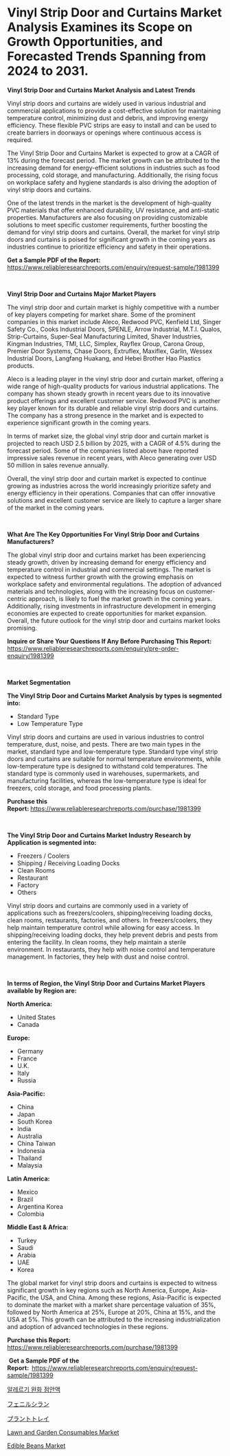 <p><h1>Vinyl Strip Door and Curtains Market Analysis Examines its Scope on Growth Opportunities, and Forecasted Trends Spanning from 2024 to 2031.</h1></p><p><strong>Vinyl Strip Door and Curtains Market Analysis and Latest Trends</strong></p>
<p><p>Vinyl strip doors and curtains are widely used in various industrial and commercial applications to provide a cost-effective solution for maintaining temperature control, minimizing dust and debris, and improving energy efficiency. These flexible PVC strips are easy to install and can be used to create barriers in doorways or openings where continuous access is required.</p><p>The Vinyl Strip Door and Curtains Market is expected to grow at a CAGR of 13% during the forecast period. The market growth can be attributed to the increasing demand for energy-efficient solutions in industries such as food processing, cold storage, and manufacturing. Additionally, the rising focus on workplace safety and hygiene standards is also driving the adoption of vinyl strip doors and curtains.</p><p>One of the latest trends in the market is the development of high-quality PVC materials that offer enhanced durability, UV resistance, and anti-static properties. Manufacturers are also focusing on providing customizable solutions to meet specific customer requirements, further boosting the demand for vinyl strip doors and curtains. Overall, the market for vinyl strip doors and curtains is poised for significant growth in the coming years as industries continue to prioritize efficiency and safety in their operations.</p></p>
<p><strong>Get a Sample PDF of the Report:&nbsp;</strong> <a href="https://www.reliableresearchreports.com/enquiry/request-sample/1981399">https://www.reliableresearchreports.com/enquiry/request-sample/1981399</a></p>
<p>&nbsp;</p>
<p><strong>Vinyl Strip Door and Curtains Major Market Players</strong></p>
<p><p>The vinyl strip door and curtain market is highly competitive with a number of key players competing for market share. Some of the prominent companies in this market include Aleco, Redwood PVC, Kenfield Ltd, Singer Safety Co., Cooks Industrial Doors, SPENLE, Arrow Industrial, M.T.I. Qualos, Strip-Curtains, Super-Seal Manufacturing Limited, Shaver Industries, Kingman Industries, TMI, LLC, Simplex, Rayflex Group, Carona Group, Premier Door Systems, Chase Doors, Extruflex, Maxiflex, Garlin, Wessex Industrial Doors, Langfang Huakang, and Hebei Brother Hao Plastics products.</p><p>Aleco is a leading player in the vinyl strip door and curtain market, offering a wide range of high-quality products for various industrial applications. The company has shown steady growth in recent years due to its innovative product offerings and excellent customer service. Redwood PVC is another key player known for its durable and reliable vinyl strip doors and curtains. The company has a strong presence in the market and is expected to experience significant growth in the coming years.</p><p>In terms of market size, the global vinyl strip door and curtain market is projected to reach USD 2.5 billion by 2025, with a CAGR of 4.5% during the forecast period. Some of the companies listed above have reported impressive sales revenue in recent years, with Aleco generating over USD 50 million in sales revenue annually.</p><p>Overall, the vinyl strip door and curtain market is expected to continue growing as industries across the world increasingly prioritize safety and energy efficiency in their operations. Companies that can offer innovative solutions and excellent customer service are likely to capture a larger share of the market in the coming years.</p></p>
<p>&nbsp;</p>
<p><strong>What Are The Key Opportunities For Vinyl Strip Door and Curtains Manufacturers?</strong></p>
<p><p>The global vinyl strip door and curtains market has been experiencing steady growth, driven by increasing demand for energy efficiency and temperature control in industrial and commercial settings. The market is expected to witness further growth with the growing emphasis on workplace safety and environmental regulations. The adoption of advanced materials and technologies, along with the increasing focus on customer-centric approach, is likely to fuel the market growth in the coming years. Additionally, rising investments in infrastructure development in emerging economies are expected to create opportunities for market expansion. Overall, the future outlook for the vinyl strip door and curtains market looks promising.</p></p>
<p><strong>Inquire or Share Your Questions If Any Before Purchasing This Report:</strong> <a href="https://www.reliableresearchreports.com/enquiry/pre-order-enquiry/1981399">https://www.reliableresearchreports.com/enquiry/pre-order-enquiry/1981399</a></p>
<p>&nbsp;</p>
<p><strong>Market Segmentation</strong></p>
<p><strong>The Vinyl Strip Door and Curtains Market Analysis by types is segmented into:</strong></p>
<p><ul><li>Standard Type</li><li>Low Temperature Type</li></ul></p>
<p><p>Vinyl strip doors and curtains are used in various industries to control temperature, dust, noise, and pests. There are two main types in the market, standard type and low-temperature type. Standard type vinyl strip doors and curtains are suitable for normal temperature environments, while low-temperature type is designed to withstand cold temperatures. The standard type is commonly used in warehouses, supermarkets, and manufacturing facilities, whereas the low-temperature type is ideal for freezers, cold storage, and food processing plants.</p></p>
<p><strong>Purchase this Report:&nbsp;</strong><a href="https://www.reliableresearchreports.com/purchase/1981399">https://www.reliableresearchreports.com/purchase/1981399</a></p>
<p>&nbsp;</p>
<p><strong>The Vinyl Strip Door and Curtains Market Industry Research by Application is segmented into:</strong></p>
<p><ul><li>Freezers / Coolers</li><li>Shipping / Receiving Loading Docks</li><li>Clean Rooms</li><li>Restaurant</li><li>Factory</li><li>Others</li></ul></p>
<p><p>Vinyl strip doors and curtains are commonly used in a variety of applications such as freezers/coolers, shipping/receiving loading docks, clean rooms, restaurants, factories, and others. In freezers/coolers, they help maintain temperature control while allowing for easy access. In shipping/receiving loading docks, they help prevent debris and pests from entering the facility. In clean rooms, they help maintain a sterile environment. In restaurants, they help with noise control and temperature management. In factories, they help with dust and noise control.</p></p>
<p>&nbsp;</p>
<p><strong>In terms of Region, the Vinyl Strip Door and Curtains Market Players available by Region are:</strong></p>
<p>
    <p> <strong> North America: </strong>
        <ul>
            <li>United States</li>
            <li>Canada</li>
        </ul>
        </p> 
    <p> <strong> Europe: </strong>
        <ul>
            <li>Germany</li>
            <li>France</li>
            <li>U.K.</li>
            <li>Italy</li>
            <li>Russia</li>
        </ul>
        </p> 
    <p> <strong> Asia-Pacific: </strong>
        <ul>
            <li>China</li>
            <li>Japan</li>
            <li>South Korea</li>
            <li>India</li>
            <li>Australia</li>
            <li>China Taiwan</li>
            <li>Indonesia</li>
            <li>Thailand</li>
            <li>Malaysia</li>
        </ul>
        </p> 
    <p> <strong> Latin America: </strong>
        <ul>
            <li>Mexico</li>
            <li>Brazil</li>
            <li>Argentina Korea</li>
            <li>Colombia</li>
        </ul>
        </p> 
    <p> <strong> Middle East & Africa: </strong>
        <ul>
            <li>Turkey</li>
            <li>Saudi</li>
            <li>Arabia</li>
            <li>UAE</li>
            <li>Korea</li>
        </ul>
    </p>
    </p>
<p><p>The global market for vinyl strip doors and curtains is expected to witness significant growth in key regions such as North America, Europe, Asia-Pacific, the USA, and China. Among these regions, Asia-Pacific is expected to dominate the market with a market share percentage valuation of 35%, followed by North America at 25%, Europe at 20%, China at 15%, and the USA at 5%. This growth can be attributed to the increasing industrialization and adoption of advanced technologies in these regions.</p></p>
<p><strong>Purchase this Report: </strong><a href="https://www.reliableresearchreports.com/purchase/1981399">https://www.reliableresearchreports.com/purchase/1981399</a></p>
<p>&nbsp;<strong>Get a Sample PDF of the Report:&nbsp;&nbsp;</strong><a href="https://www.reliableresearchreports.com/enquiry/request-sample/1981399">https://www.reliableresearchreports.com/enquiry/request-sample/1981399</a></p>
<p><strong></strong></p>
<p><p><a href="https://github.com/Hubertstyenger6685/Market-Research-Report-List-1/blob/main/37122777792.md">알레르기 완화 점안액</a></p><p><a href="https://medium.com/@hazelnutt83/%E3%83%95%E3%82%A7%E3%83%8B%E3%83%AB%E3%82%B7%E3%83%A9%E3%83%B3%E5%B8%82%E5%A0%B4%E3%81%AE%E5%88%86%E6%9E%90-%E4%B8%96%E7%95%8C%E3%81%AE%E7%94%A3%E6%A5%AD%E8%A6%8B%E9%80%9A%E3%81%97%E3%81%A8%E4%BA%88%E6%B8%AC-2024%E5%B9%B4%E3%81%8B%E3%82%892031%E5%B9%B4-6953884232ca">フェニルシラン</a></p><p><a href="https://medium.com/@kamdeall7845/%E6%A4%8D%E6%9C%A8%E9%89%A2%E5%B8%82%E5%A0%B4-%E7%A8%AE%E9%A1%9E-%E7%94%A8%E9%80%94-%E3%81%8A%E3%82%88%E3%81%B3%E5%9C%B0%E7%90%86%E3%81%AB%E3%82%88%E3%82%8B%E5%8C%85%E6%8B%AC%E7%9A%84%E3%81%AA%E8%A9%95%E4%BE%A1-ae578d298aef">プラントトレイ</a></p><p><a href="https://issuu.com/reportprime-2/docs/lawn-and-garden-consumables-market-size-2030.pptx">Lawn and Garden Consumables Market</a></p><p><a href="https://issuu.com/reportprime-2/docs/edible-beans-market-size-2030.pptx">Edible Beans Market</a></p></p>